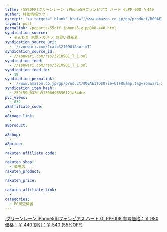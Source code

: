 ```yaml
---
title: (55%OFF)グリーンレーン iPhone5用フォンピアス ハート GLPP-008 ￥440
author: 特価情報ツウ！
excerpt: '<a target="_blank" href="//www.amazon.co.jp/gp/product/B00AEITQS0?ie=UTF8&amp;tag=zonwari-22&amp;linkCode=as2&amp;camp=247&amp;creative=7399&amp;creativeASIN=B00AEITQS0"><img src="//ecx.images-amazon.com/images/I/51nC0HCkcRL._SL100_.jpg"><br>&#12464;&#12522;&#12540;&#12531;&#12524;&#12540;&#12531; iPhone5&#29992;&#12501;&#12457;&#12531;&#12500;&#12450;&#12473; &#12495;&#12540;&#12488; GLPP-008<br>&#21442;&#32771;&#20385;&#26684;&#65306;&#65509; 980<br>&#20385;&#26684;&#65306;&#65509; 440<br>&#21106;&#24341;&#65306;&#65509; 540 (55%OFF)</a>'
layout: post
permalink: /pcparts/55off-iphone5-glpp008-440.html
syndication_source:
  - ぞんわり 家電・カメラ お買い得新着
syndication_source_uri:
  - '//zonwari.com/?cat=3210981&sort=T'
syndication_source_id:
  - //zonwari.com/rss/3210981_T_1.xml
syndication_feed:
  - //zonwari.com/rss/3210981_T_1.xml
syndication_feed_id:
  - 19
syndication_permalink:
  - '//www.amazon.co.jp/gp/product/B00AEITQS0?ie=UTF8&amp;tag=zonwari-22&amp;linkCode=as2&amp;camp=247&amp;creative=7399&amp;creativeASIN=B00AEITQS0'
syndication_item_hash:
  - 259f59e032da91508d96856f21a34dee
pvc_views:
  - 632
a8affiliate_code:
  -
a8image_link:
  -
a8product:
  -
a8shop:
  -
a8price:
  -
rakuten_affiliate_code:
  -
rakuten_shop:
  - 楽天店
rakuten_product:
  -
rakuten_price:
  -
rakuten_affiliate_link:
  -
categories:
  - PC周辺機器
---
```

[<img src='//i2.wp.com/ecx.images-amazon.com/images/I/51nC0HCkcRL._SL150_.jpg?w=546' title="" alt="" data-recalc-dims="1" />
グリーンレーン iPhone5用フォンピアス ハート GLPP-008
参考価格：￥ 980
価格：￥ 440
割引：￥ 540 (55%OFF)][1]

 [1]: //www.amazon.co.jp/gp/product/B00AEITQS0?ie=UTF8&#038;tag=tokkajohotsu-22&#038;linkCode=as2&#038;camp=247&#038;creative=7399&#038;creativeASIN=B00AEITQS0